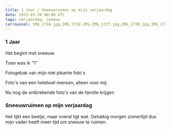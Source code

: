 ```yaml
---
title: 1 Jaar / Sneeuwruimen op mijn verjaardag
date: 2013-03-30 00:00 UTC
tags: verjaardag, sneeuw
carroussel: IMG_1716.jpg,IMG_1719.JPG,IMG_1727.jpg,IMG_1730.jpg,IMG_1734.jpg,IMG_1735.jpg,IMG_1742.jpg,IMG_1743.jpg,IMG_1745.jpg,IMG_1747.jpg,IMG_1752.jpg,IMG_1754.jpg,IMG_1756.jpg,IMG_1758.jpg,IMG_1759.jpg,IMG_1857.JPG,IMG_1861.jpg,IMG_1864.jpg,IMG_1866.jpg,IMG_1868.JPG,IMG_1869.JPG,IMG_1872.JPG,IMG_1873.JPG,IMG_1876.JPG,IMG_1877.JPG,IMG_1880.JPG,IMG_1881.jpg,IMG_1882.jpg,IMG_1885.jpg,IMG_1886.jpg,IMG_1892.JPG,IMG_1894.jpg,IMG_1897.jpg,IMG_1901.JPG,IMG_1904.JPG,IMG_1905.JPG,IMG_1908.jpg,IMG_1909.jpg,IMG_1914.jpg,IMG_1916.JPG,IMG_1917.jpg,IMG_1918.jpg,IMG_1920.JPG,IMG_1921.JPG
---
```

### 1 Jaar

Het begint met sneeuw.

Toen was ik "1"

Fotogebak van mijn niet pikante foto's

Foto's van een heleboel mensen, alleen voor mij. 

Nu nog de ontbrekende foto's van de familie krijgen

### Sneeuwruimen op mijn verjaardag

Het lijkt een beetje, maar overal ligt wat. Gelukkig morgen zomertijd dus mijn vader heeft meer tijd om sneeuw te ruimen.